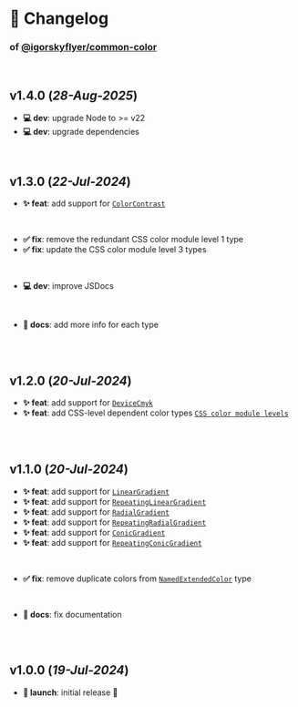 # 📒 Changelog

### of [@igorskyflyer/common-color](https://github.com/igorskyflyer/npm-common-color)

<br>

## v1.4.0 (*28-Aug-2025*)

- **💻 dev**: upgrade Node to >= v22
- **💻 dev**: upgrade dependencies

<br>

## v1.3.0 (*22-Jul-2024*)

- **✨ feat**: add support for [`ColorContrast`](./README.md#colorcontrast)

<br>

- **✅ fix**: remove the redundant CSS color module level 1 type
- **✅ fix**: update the CSS color module level 3 types

<br>

- **💻 dev**: improve JSDocs

<br>

- **📜 docs**: add more info for each type

<br>
<br>

## v1.2.0 (*20-Jul-2024*)

- **✨ feat**: add support for [`DeviceCmyk`](./README.md#devicecmyk)
- **✨ feat**: add CSS-level dependent color types [`CSS color module levels`](./README.md#css-levels)

<br>
<br>

## v1.1.0 (*20-Jul-2024*)

- **✨ feat**: add support for [`LinearGradient`](./README.md#lineargradient)
- **✨ feat**: add support for [`RepeatingLinearGradient`](./README.md#repeatinglineargradient)
- **✨ feat**: add support for [`RadialGradient`](./README.md#radialgradient)
- **✨ feat**: add support for [`RepeatingRadialGradient`](./README.md#repeatingradialgradient)
- **✨ feat**: add support for [`ConicGradient`](./README.md#conicgradient)
- **✨ feat**: add support for [`RepeatingConicGradient`](./README.md#repeatingconicgradient)

<br>

- **✅ fix**: remove duplicate colors from [`NamedExtendedColor`](./README.md#namedextendedcolor) type

<br>

- **📜 docs**: fix documentation

<br>
<br>

## v1.0.0 (*19-Jul-2024*)

- **🚀 launch**: initial release 🎉
